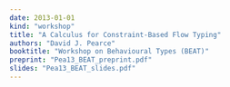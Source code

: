 ```yaml
---
date: 2013-01-01
kind: "workshop"
title: "A Calculus for Constraint-Based Flow Typing"
authors: "David J. Pearce"
booktitle: "Workshop on Behavioural Types (BEAT)"
preprint: "Pea13_BEAT_preprint.pdf"
slides: "Pea13_BEAT_slides.pdf"
---
```



